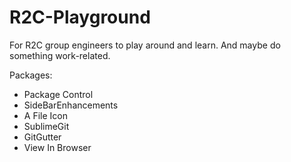 # R2C-Playground
For R2C group engineers to play around and learn.
And maybe do something work-related.

Packages:
- Package Control
- SideBarEnhancements
- A File Icon
- SublimeGit
- GitGutter
- View In Browser